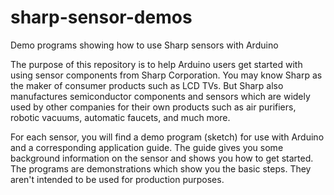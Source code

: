 # sharp-sensor-demos
Demo programs showing how to use Sharp sensors with Arduino

The purpose of this repository is to help Arduino users get started with using sensor components from Sharp Corporation. You may know Sharp as the maker of consumer products such as LCD TVs. But Sharp also manufactures semiconductor components and sensors which are  widely used by other companies for their own products such as air purifiers, robotic vacuums, automatic faucets, and much more.

For each sensor, you will find a demo program (sketch) for use with Arduino and a corresponding application guide. The guide gives you some background information on the sensor and shows you how to get started. The programs are demonstrations which show you the basic steps. They aren't intended to be used for production purposes.
